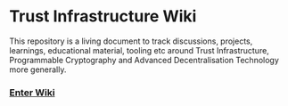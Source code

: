 # Trust Infrastructure Wiki

This repository is a living document to track discussions, projects, learnings, educational material, tooling etc around Trust Infrastructure, Programmable Cryptography and Advanced Decentralisation Technology more generally.

### [Enter Wiki](https://github.com/Knot-Group/trust-infrastructure-wiki/wiki)
